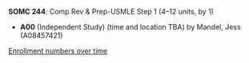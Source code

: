**SOMC 244**: Comp Rev & Prep-USMLE Step 1 (4–12 units, by 1)

- **A00** (Independent Study) (time and location TBA) by Mandel, Jess (A08457421)

[Enrollment numbers over time](./SOMC244.tsv)
